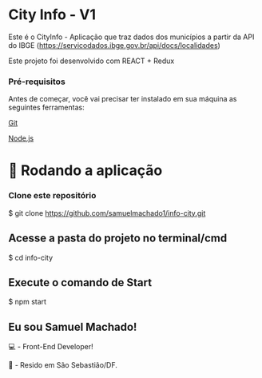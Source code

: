 # City Info - V1

Este é o CityInfo - Aplicação que traz dados dos municípios a partir da API do IBGE (https://servicodados.ibge.gov.br/api/docs/localidades)

Este projeto foi desenvolvido com REACT + Redux

### Pré-requisitos

Antes de começar, você vai precisar ter instalado em sua máquina as seguintes ferramentas:

[Git](https://git-scm.com)

[Node.js](https://nodejs.org/en/)

# 🎲 Rodando a aplicação

### Clone este repositório

$ git clone <https://github.com/samuelmachado1/info-city.git>

## Acesse a pasta do projeto no terminal/cmd

$ cd info-city

## Execute o comando de Start

$ npm start

## Eu sou Samuel Machado!

:computer: - Front-End Developer!

:house_with_garden: - Resido em São Sebastião/DF.
